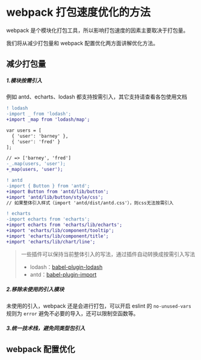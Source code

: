 # webpack 打包速度优化的方法

webpack 是个模块化打包工具，所以影响打包速度的因素主要取决于打包量。

我们将从减少打包量和 webpack 配置优化两方面讲解优化方法。

## 减少打包量

##### 1.模块按需引入

例如 antd、echarts、lodash 都支持按需引入，其它支持请查看各包使用文档

```diff
! lodash
-import _ from 'lodash';
+import _map from 'lodash/map';

var users = [
  { 'user': 'barney' },
  { 'user': 'fred' }
];

// => ['barney', 'fred']
-_.map(users, 'user');
+_map(users, 'user');

! antd
-import { Button } from 'antd';
+import Button from 'antd/lib/button';
+import 'antd/lib/button/style/css';
// 如果整体引入样式（import 'antd/dist/antd.css'），则css无法按需引入

! echarts
-import echarts from 'echarts';
+import echarts from 'echarts/lib/echarts';
+import 'echarts/lib/component/tooltip';
+import 'echarts/lib/component/title';
+import 'echarts/lib/chart/line';
```

> 一些插件可以保持当前整体引入的写法，通过插件自动转换成按需引入写法
>
> - lodash：[babel-plugin-lodash](https://github.com/lodash/babel-plugin-lodash)
> - antd：[babel-plugin-import](https://github.com/ant-design/babel-plugin-import)

##### 2.移除未使用的引入模块

未使用的引入，webpack 还是会进行打包，可以开启 eslint 的 `no-unused-vars` 规则为 `error` 避免不必要的导入，还可以限制空函数等。

##### 3.统一技术栈，避免同类型包引入

## webpack 配置优化
